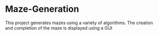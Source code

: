 # Maze-Generation
This project generates mazes using a variety of algorithms. The creation and completion of the maze is displayed using a GUI
